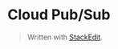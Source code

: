 # Cloud Pub/Sub




> Written with [StackEdit](https://stackedit.io/).
<!--stackedit_data:
eyJoaXN0b3J5IjpbMzczNDM1Mjg2XX0=
-->